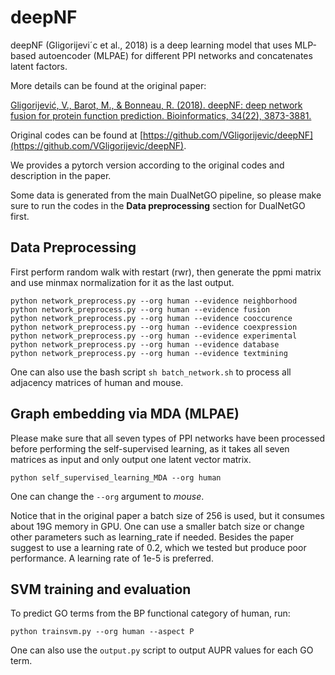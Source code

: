 # deepNF

deepNF (Gligorijevi´c et al., 2018) is a deep learning model that uses MLP-based autoencoder (MLPAE) for different PPI networks and concatenates latent factors.

More details can be found at the original paper:

[Gligorijević, V., Barot, M., & Bonneau, R. (2018). deepNF: deep network fusion for protein function prediction. Bioinformatics, 34(22), 3873-3881.](https://academic.oup.com/bioinformatics/article/34/22/3873/5026651?ref=https://githubhelp.com)

Original codes can be found at [https://github.com/VGligorijevic/deepNF](https://github.com/VGligorijevic/deepNF).

We provides a pytorch version according to the original codes and description in the paper.

Some data is generated from the main DualNetGO pipeline, so please make sure to run the codes in the **Data preprocessing** section for DualNetGO first.

## Data Preprocessing

First perform random walk with restart (rwr), then generate the ppmi matrix and use minmax normalization for it as the last output.

```
python network_preprocess.py --org human --evidence neighborhood
python network_preprocess.py --org human --evidence fusion
python network_preprocess.py --org human --evidence cooccurence
python network_preprocess.py --org human --evidence coexpression
python network_preprocess.py --org human --evidence experimental
python network_preprocess.py --org human --evidence database
python network_preprocess.py --org human --evidence textmining
```

One can also use the bash script `sh batch_network.sh` to process all adjacency matrices of human and mouse.

## Graph embedding via MDA (MLPAE)

Please make sure that all seven types of PPI networks have been processed before performing the self-supervised learning, as it takes all seven matrices as input and only output one latent vector matrix.

```
python self_supervised_learning_MDA --org human
```

One can change the `--org` argument to _mouse_.

Notice that in the original paper a batch size of 256 is used, but it consumes about 19G memory in GPU. One can use a smaller batch size or change other parameters such as learning_rate if needed.
Besides the paper suggest to use a learning rate of 0.2, which we tested but produce poor performance. A learning rate of 1e-5 is preferred.

## SVM training and evaluation

To predict GO terms from the BP functional category of human, run:

```
python trainsvm.py --org human --aspect P
```

One can also use the `output.py` script to output AUPR values for each GO term.
